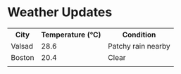 # Weather Updates

<!-- WEATHER-UPDATE-START -->
<table><tr><th>City</th><th>Temperature (°C)</th><th>Condition</th></tr><tr><td>Valsad</td><td>28.6</td><td>Patchy rain nearby</td></tr><tr><td>Boston</td><td>20.4</td><td>Clear</td></tr><tr><td></td><td></td><td></td></tr></table>
<!-- WEATHER-UPDATE-END -->
